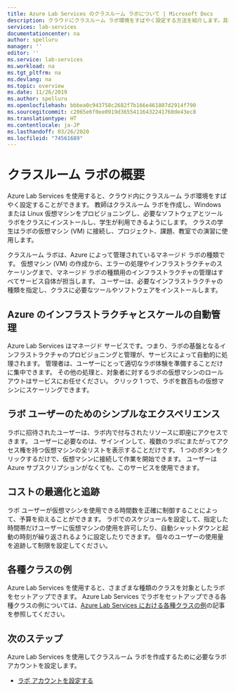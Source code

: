 ```yaml
---
title: Azure Lab Services のクラスルーム ラボについて | Microsoft Docs
description: クラウドにクラスルーム ラボ環境をすばやく設定する方法を紹介します。具体的には、ラボにクラスで必要になるソフトウェアを備えたテンプレート VM を構成し、その VM のコピーをクラスの学生全員分作成します。
services: lab-services
documentationcenter: na
author: spelluru
manager: ''
editor: ''
ms.service: lab-services
ms.workload: na
ms.tgt_pltfrm: na
ms.devlang: na
ms.topic: overview
ms.date: 11/26/2019
ms.author: spelluru
ms.openlocfilehash: bbbea0c943758c2682f7b166e461807d2914f790
ms.sourcegitcommit: c2065e6f0ee0919d36554116432241760de43ec8
ms.translationtype: HT
ms.contentlocale: ja-JP
ms.lasthandoff: 03/26/2020
ms.locfileid: "74561689"
---
```

# <a name="introduction-to-classroom-labs"></a>クラスルーム ラボの概要
Azure Lab Services を使用すると、クラウド内にクラスルーム ラボ環境をすばやく設定することができます。 教師はクラスルーム ラボを作成し、Windows または Linux 仮想マシンをプロビジョニングし、必要なソフトウェアとツール ラボをクラスにインストールし、学生が利用できるようにします。 クラスの学生はラボの仮想マシン (VM) に接続し、プロジェクト、課題、教室での演習に使用します。 

クラスルーム ラボは、Azure によって管理されているマネージド ラボの種類です。 仮想マシン (VM) の作成から、エラーの処理やインフラストラクチャのスケーリングまで、マネージド ラボの種類用のインフラストラクチャの管理はすべてサービス自体が担当します。 ユーザーは、必要なインフラストラクチャの種類を指定し、クラスに必要なツールやソフトウェアをインストールします。 

## <a name="automatic-management-of-azure-infrastructure-and-scale"></a>Azure のインフラストラクチャとスケールの自動管理 
Azure Lab Services はマネージド サービスです。つまり、ラボの基盤となるインフラストラクチャのプロビジョニングと管理が、サービスによって自動的に処理されます。 管理者は、ユーザーにとって適切なラボ体験を準備することだけに集中できます。 その他の処理と、対象者に対するラボの仮想マシンのロールアウトはサービスにお任せください。 クリック 1 つで、ラボを数百もの仮想マシンにスケーリングできます。

## <a name="simple-experience-for-your-lab-users"></a>ラボ ユーザーのためのシンプルなエクスペリエンス 
ラボに招待されたユーザーは、ラボ内で付与されたリソースに即座にアクセスできます。 ユーザーに必要なのは、サインインして、複数のラボにまたがってアクセス権を持つ仮想マシンの全リストを表示することだけです。 1 つのボタンをクリックするだけで、仮想マシンに接続して作業を開始できます。 ユーザーは Azure サブスクリプションがなくても、このサービスを使用できます。 

## <a name="cost-optimization-and-tracking"></a>コストの最適化と追跡  
ラボ ユーザーが仮想マシンを使用できる時間数を正確に制御することによって、予算を抑えることができます。 ラボでのスケジュールを設定して、指定した時間帯だけユーザーに仮想マシンの使用を許可したり、自動シャットダウンと起動の時刻が繰り返されるように設定したりできます。 個々のユーザーの使用量を追跡して制限を設定してください。

## <a name="example-class-types"></a>各種クラスの例
Azure Lab Services を使用すると、さまざまな種類のクラスを対象としたラボをセットアップできます。 Azure Lab Services でラボをセットアップできる各種クラスの例については、[Azure Lab Services における各種クラスの例](class-types.md)の記事を参照してください。 

## <a name="next-steps"></a>次のステップ
Azure Lab Services を使用してクラスルーム ラボを作成するために必要なラボ アカウントを設定します。

- [ラボ アカウントを設定する](tutorial-setup-lab-account.md)

